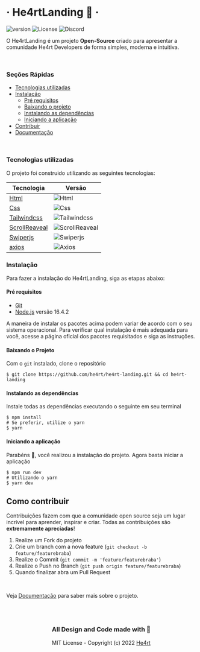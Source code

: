 # &middot; He4rtLanding 💜 &middot;

![version](https://img.shields.io/github/package-json/v/he4rt/he4rt-landing)
![License](https://img.shields.io/github/license/he4rt/he4rt-landing)
![Discord](https://img.shields.io/discord/452926217558163456)

O He4rtLanding é um projeto **Open-Source** criado para apresentar a comunidade He4rt Developers de forma simples, moderna e intuitiva.

<br/>

### Seções Rápidas

- [Tecnologias utilizadas](#tecnologias-utilizadas)
- [Instalação](#instalação)
  - [Pré requisitos](#pré-requisitos)
  - [Baixando o projeto](#baixando-o-projeto)
  - [Instalando as dependências](#instalando-as-dependências)
  - [Iniciando a aplicação](#iniciando-a-aplicação)
- [Contribuir](#como-contribuir)
- [Documentação](./doc/Padroes.md)

<br/>

### Tecnologias utilizadas

O projeto foi construido utilizando as seguintes tecnologias:

| Tecnologia                                                | Versão                                                            |
| --------------------------------------------------------- | ----------------------------------------------------------------- |
| [Html](https://developer.mozilla.org/pt-BR/docs/Web/HTML) | ![Html](https://img.shields.io/badge/version-5-green)             |
| [Css](https://developer.mozilla.org/pt-BR/docs/Web/CSS)   | ![Css](https://img.shields.io/badge/version-3-green)              |
| [Tailwindcss](https://tailwindcss.com/)                   | ![Tailwindcss](https://img.shields.io/badge/version-3.0.24-green) |
| [ScrollReaveal](https://scrollrevealjs.org/)              | ![ScrollReaveal](https://img.shields.io/badge/version-4-green)    |
| [Swiperjs](https://swiperjs.com/)                         | ![Swiperjs](https://img.shields.io/badge/version-8.1.3-green)     |
| [axios](https://axios-http.com/ptbr/)                     | ![Axios](https://img.shields.io/badge/version-0.26.1-green)       |

### Instalação

Para fazer a instalação do He4rtLanding, siga as etapas abaixo:

#### **Pré requisitos**

- [Git](https://git-scm.com/downloads)
- [Node.js](https://nodejs.org/pt-br/) versão 16.4.2

A maneira de instalar os pacotes acima podem variar de acordo com o seu sistema operacional. Para verificar qual instalação é mais adequada para você, acesse a página oficial dos pacotes requisitados e siga as instruções.

#### **Baixando o Projeto**

Com o `git` instalado, clone o repositório

```shell
$ git clone https://github.com/he4rt/he4rt-landing.git && cd he4rt-landing
```

#### **Instalando as dependências**

Instale todas as dependências executando o seguinte em seu terminal

```shell
$ npm install
# Se preferir, utilize o yarn
$ yarn
```

#### **Iniciando a aplicação**

Parabéns 🎉, você realizou a instalação do projeto. Agora basta iniciar a aplicação

```shell
$ npm run dev
# Utilizando o yarn
$ yarn dev
```

## Como contribuir

Contribuições fazem com que a comunidade open source seja um lugar incrível para aprender, inspirar e criar. Todas as contribuições
são **extremamente apreciadas**!

1. Realize um Fork do projeto
2. Crie um branch com a nova feature (`git checkout -b feature/featurebraba`)
3. Realize o Commit (`git commit -m 'feature/featurebraba'`)
4. Realize o Push no Branch (`git push origin feature/featurebraba`)
5. Quando finalizar abra um Pull Request

<br />

Veja [Documentação](./doc/Padroes.md) para saber mais sobre o projeto.

<br />
<br />

<div align="center">
  <h3>All Design and Code made with 💜</h3>

MIT License - Copyright (c) 2022 [He4rt](https://github.com/he4rt/)

</div>
